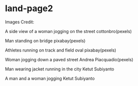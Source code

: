 # land-page2

Images Credit:

A side view of a woman jogging on the street
cottonbro(pexels)

Man standing on bridge
pixabay(pexels)

Athletes running on track and field oval
pixabay(pexels)

Woman jogging down a paved street
Andrea Piacquadio(pexels)

Man wearing jacket running in the city
Ketut Subiyanto

A man and a woman jogging
Ketut Subiyanto
